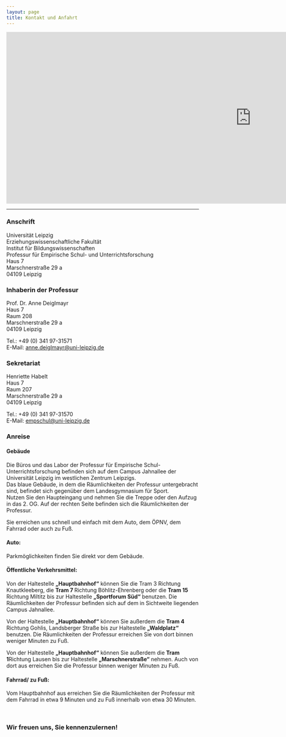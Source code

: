 ```yaml
---
layout: page
title: Kontakt und Anfahrt
---
```


<iframe src="https://www.google.com/maps/embed?pb=!1m18!1m12!1m3!1d2492.4769172858187!2d12.351690976664846!3d51.3391403229812!2m3!1f0!2f0!3f0!3m2!1i1024!2i768!4f13.1!3m3!1m2!1s0x47a6f78fcb991d2f%3A0x82e8f0325404a93a!2sMarschnerstra%C3%9Fe%2029a%2C%2004109%20Leipzig!5e0!3m2!1sde!2sde!4v1698654241807!5m2!1sde!2sde" width="1280" height="450" style="border:0;" allowfullscreen="" loading="lazy" referrerpolicy="no-referrer-when-downgrade"></iframe>

<hr>

<div class="row">
    <div class="4u 12u$(medium)">
        <h3>Anschrift</h3>
        <p>Universität Leipzig<br>Erziehungswissenschaftliche Fakultät<br>
        Institut für Bildungswissenschaften<br>
        Professur für Empirische Schul- und Unterrichtsforschung<br>
	Haus 7<br>
       	Marschnerstraße 29 a<br>
        04109 Leipzig</p></div>	
    <div class="4u 12u$(medium)">
        <h3>Inhaberin der Professur</h3>
        <p>Prof. Dr. Anne Deiglmayr<br>
        Haus 7<br>
	Raum 208<br>
        Marschnerstraße 29 a<br>
        04109 Leipzig</p>
        <p>Tel.: +49 (0) 341 97-31571<br> 
        E-Mail: <a href="anne.deiglmayr@uni-leipzig.de">anne.deiglmayr@uni-leipzig.de</a></div>
    <div class="4u$ 12u$(medium)">
        <h3>Sekretariat</h3>
        <p>Henriette Habelt<br>
        Haus 7<br>
	Raum 207<br>
        Marschnerstraße 29 a<br>
        04109 Leipzig</p>
        <p>Tel.: +49 (0) 341 97-31570<br>  
        E-Mail: <a href="empschul@uni-leipzig.de">empschul@uni-leipzig.de</a></p></div>
</div>

<h3>Anreise</h3>  

<h4>Gebäude</h4>
<p>Die Büros und das Labor der Professur für Empirische Schul- Unterrichtsforschung befinden sich auf dem Campus Jahnallee der Universität Leipzig im westlichen Zentrum Leipzigs.<br>
Das blaue Gebäude, in dem die Räumlichkeiten der Professur untergebracht sind, befindet sich gegenüber dem Landesgymnasium für Sport.<br>
Nutzen Sie den Haupteingang und nehmen Sie die Treppe oder den Aufzug in das 2. OG. Auf der rechten Seite befinden sich die Räumlichkeiten der Professur.</p>
		
<p>Sie erreichen uns schnell und einfach mit dem Auto, dem ÖPNV, dem Fahrrad oder auch zu Fuß.</p>

<h4>Auto:</h4>
<p>Parkmöglichkeiten finden Sie direkt vor dem Gebäude.<p> 

<h4>Öffentliche Verkehrsmittel:</h4>
<p>Von der Haltestelle <b>„Hauptbahnhof“</b> können Sie die <b></b>Tram 3</b> Richtung Knautkleeberg, die <b>Tram 7 </b> Richtung Böhlitz-Ehrenberg oder die <b>Tram 15</b> Richtung Miltitz bis zur Haltestelle <b>„Sportforum Süd“</b> benutzen. Die Räumlichkeiten der Professur befinden sich auf dem in Sichtweite liegenden Campus Jahnallee.</p>

<p>Von der Haltestelle <b>„Hauptbahnhof“</b> können Sie außerdem die <b>Tram 4</b> Richtung Gohlis, Landsberger Straße bis zur Haltestelle <b>„Waldplatz“</b> benutzen. Die Räumlichkeiten der Professur erreichen Sie von dort binnen weniger Minuten zu Fuß.</p>

<p>Von der Haltestelle <b>„Hauptbahnhof“</b> können Sie außerdem die <b>Tram 1</b>Richtung Lausen bis zur Haltestelle <b>„Marschnerstraße“</b> nehmen. Auch von dort aus erreichen Sie die Professur binnen weniger Minuten zu Fuß.</p>

<h4>Fahrrad/ zu Fuß:</h4>
<p>Vom Hauptbahnhof aus erreichen Sie die Räumlichkeiten der Professur mit dem Fahrrad in etwa 9 Minuten und zu Fuß innerhalb von etwa 30 Minuten.</p>

<p>&nbsp;</p>

<h3>Wir freuen uns, Sie kennenzulernen!</h3> 
